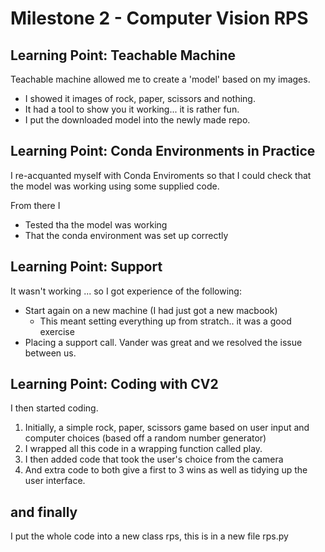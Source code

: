 # Milestone 2 - Computer Vision RPS

## Learning Point: Teachable Machine

Teachable machine allowed me to create a 'model' based on my images. 
- I showed it images of rock, paper, scissors and nothing. 
- It had a tool to show you it working... it is rather fun. 
- I put the downloaded model into the newly made repo. 


## Learning Point: Conda Environments in Practice

I re-acquanted myself with Conda Enviroments so that I could check that the model was working using some supplied code. 

From there I 
- Tested tha the model was working 
- That the conda environment was set up correctly

## Learning Point: Support
It wasn't working ... so I got experience of the following:
- Start again on a new machine (I had just got a new macbook)
    - This meant setting everything up from stratch.. it was a good exercise
- Placing a support call. Vander was great and we resolved the issue between us. 

## Learning Point: Coding with CV2

I then started coding. 

1. Initially, a simple rock, paper, scissors game based on user input and computer choices (based off a random number generator)
1. I wrapped all this code in a wrapping function called play. 
1. I then added code that took the user's choice from the camera 
1. And extra code to both give a first to 3 wins as well as tidying up the user interface. 

## and finally

I put the whole code into a new class rps, this is in a new file rps.py

